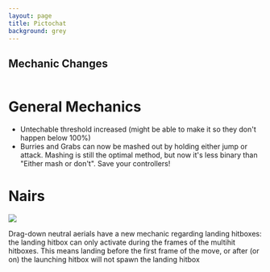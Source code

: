 ```yaml
---
layout: page
title: Pictochat
background: grey
---
```


<div class="col-lg-12 text-center">
	<h2 class="section-heading text-uppercase">Mechanic Changes</h2>
</div>
<img class="img-fluid d-block mx-auto" src="https://ssb.wiki.gallery/images/thumb/0/07/SSBU-PictoChat_2.png/800px-SSBU-PictoChat_2.png" alt="">

# General Mechanics

- Untechable threshold increased (might be able to make it so they don't happen below 100%)
- Burries and Grabs can now be mashed out by holding either jump or attack. Mashing is still the optimal method, but now it's less binary than "Either mash or don't". Save your controllers!

# Nairs

[![](https://markdown-videos-api.jorgenkh.no/youtube/dQw4w9WgXcQ)](https://youtu.be/dQw4w9WgXcQ)

Drag-down neutral aerials have a new mechanic regarding landing hitboxes: the landing hitbox can only activate during the frames of the multihit hitboxes. This means landing before the first frame of the move, or after (or on) the launching hitbox will not spawn the landing hitbox

